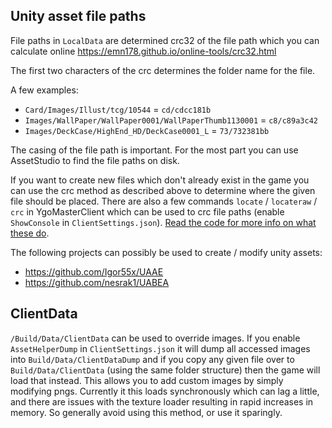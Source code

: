 ## Unity asset file paths

File paths in `LocalData` are determined crc32 of the file path which you can calculate online https://emn178.github.io/online-tools/crc32.html

The first two characters of the crc determines the folder name for the file.

A few examples:

- `Card/Images/Illust/tcg/10544` = `cd/cdcc181b`
- `Images/WallPaper/WallPaper0001/WallPaperThumb1130001` = `c8/c89a3c42`
- `Images/DeckCase/HighEnd_HD/DeckCase0001_L` = `73/732381bb`

The casing of the file path is important. For the most part you can use AssetStudio to find the file paths on disk.

If you want to create new files which don't already exist in the game you can use the crc method as described above to determine where the given file should be placed. There are also a few commands `locate` / `locateraw` / `crc` in YgoMasterClient which can be used to crc file paths (enable `ShowConsole` in `ClientSettings.json`). [Read the code for more info on what these do](https://github.com/pixeltris/YgoMaster/blob/83f53fe6cc3f38cbdedda1f88a49d6bd0bfda423/YgoMasterClient/Program.cs#L368-L420).

The following projects can possibly be used to create / modify unity assets:

- https://github.com/Igor55x/UAAE
- https://github.com/nesrak1/UABEA

## ClientData

`/Build/Data/ClientData` can be used to override images. If you enable `AssetHelperDump` in `ClientSettings.json` it will dump all accessed images into `Build/Data/ClientDataDump` and if you copy any given file over to `Build/Data/ClientData` (using the same folder structure) then the game will load that instead. This allows you to add custom images by simply modifying pngs. Currently it this loads synchronously which can lag a little, and there are issues with the texture loader resulting in rapid increases in memory. So generally avoid using this method, or use it sparingly.